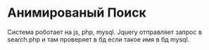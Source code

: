 # Анимированый Поиск
Система роботает на js, php, mysql.
Jquery отправляет запрос в search.php и там проверяет в бд если такое имя в бд mysql.

